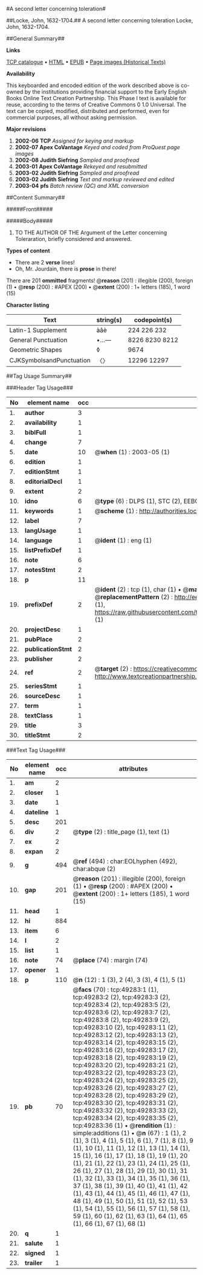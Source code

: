 #A second letter concerning toleration#

##Locke, John, 1632-1704.##
A second letter concerning toleration
Locke, John, 1632-1704.

##General Summary##

**Links**

[TCP catalogue](http://www.ota.ox.ac.uk/tcp/)  • 
[HTML](http://tei.it.ox.ac.uk/tcp/Texts-HTML/free/A48/A48891.html)  • 
[EPUB](http://tei.it.ox.ac.uk/tcp/Texts-EPUB/free/A48/A48891.epub) • 
[Page images (Historical Texts)](https://data.historicaltexts.jisc.ac.uk/view?pubId=eebo-11794962e&pageId=eebo-11794962e-49283-1)

**Availability**

This keyboarded and encoded edition of the
	       work described above is co-owned by the institutions
	       providing financial support to the Early English Books
	       Online Text Creation Partnership. This Phase I text is
	       available for reuse, according to the terms of Creative
	       Commons 0 1.0 Universal. The text can be copied,
	       modified, distributed and performed, even for
	       commercial purposes, all without asking permission.

**Major revisions**

1. __2002-06__ __TCP__ *Assigned for keying and markup*
1. __2002-07__ __Apex CoVantage__ *Keyed and coded from ProQuest page images*
1. __2002-08__ __Judith Siefring__ *Sampled and proofread*
1. __2003-01__ __Apex CoVantage__ *Rekeyed and resubmitted*
1. __2003-02__ __Judith Siefring__ *Sampled and proofread*
1. __2003-02__ __Judith Siefring__ *Text and markup reviewed and edited*
1. __2003-04__ __pfs__ *Batch review (QC) and XML conversion*

##Content Summary##

#####Front#####

#####Body#####

1. TO THE AUTHOR OF THE Argument of the Letter concerning Toleraration, briefly considered and answered.

**Types of content**

  * There are 2 **verse** lines!
  * Oh, Mr. Jourdain, there is **prose** in there!

There are 201 **ommitted** fragments! 
 @__reason__ (201) : illegible (200), foreign (1)  •  @__resp__ (200) : #APEX (200)  •  @__extent__ (200) : 1+ letters (185), 1 word (15)

**Character listing**


|Text|string(s)|codepoint(s)|
|---|---|---|
|Latin-1 Supplement|àâè|224 226 232|
|General Punctuation|•…—|8226 8230 8212|
|Geometric Shapes|◊|9674|
|CJKSymbolsandPunctuation|〈〉|12296 12297|

##Tag Usage Summary##

###Header Tag Usage###

|No|element name|occ|attributes|
|---|---|---|---|
|1.|__author__|3||
|2.|__availability__|1||
|3.|__biblFull__|1||
|4.|__change__|7||
|5.|__date__|10| @__when__ (1) : 2003-05 (1)|
|6.|__edition__|1||
|7.|__editionStmt__|1||
|8.|__editorialDecl__|1||
|9.|__extent__|2||
|10.|__idno__|6| @__type__ (6) : DLPS (1), STC (2), EEBO-CITATION (1), OCLC (1), VID (1)|
|11.|__keywords__|1| @__scheme__ (1) : http://authorities.loc.gov/ (1)|
|12.|__label__|7||
|13.|__langUsage__|1||
|14.|__language__|1| @__ident__ (1) : eng (1)|
|15.|__listPrefixDef__|1||
|16.|__note__|6||
|17.|__notesStmt__|2||
|18.|__p__|11||
|19.|__prefixDef__|2| @__ident__ (2) : tcp (1), char (1)  •  @__matchPattern__ (2) : ([0-9\-]+):([0-9IVX]+) (1), (.+) (1)  •  @__replacementPattern__ (2) : http://eebo.chadwyck.com/downloadtiff?vid=$1&page=$2 (1), https://raw.githubusercontent.com/textcreationpartnership/Texts/master/tcpchars.xml#$1 (1)|
|20.|__projectDesc__|1||
|21.|__pubPlace__|2||
|22.|__publicationStmt__|2||
|23.|__publisher__|2||
|24.|__ref__|2| @__target__ (2) : https://creativecommons.org/publicdomain/zero/1.0/ (1), http://www.textcreationpartnership.org/docs/. (1)|
|25.|__seriesStmt__|1||
|26.|__sourceDesc__|1||
|27.|__term__|1||
|28.|__textClass__|1||
|29.|__title__|3||
|30.|__titleStmt__|2||


###Text Tag Usage###

|No|element name|occ|attributes|
|---|---|---|---|
|1.|__am__|2||
|2.|__closer__|1||
|3.|__date__|1||
|4.|__dateline__|1||
|5.|__desc__|201||
|6.|__div__|2| @__type__ (2) : title_page (1), text (1)|
|7.|__ex__|2||
|8.|__expan__|2||
|9.|__g__|494| @__ref__ (494) : char:EOLhyphen (492), char:abque (2)|
|10.|__gap__|201| @__reason__ (201) : illegible (200), foreign (1)  •  @__resp__ (200) : #APEX (200)  •  @__extent__ (200) : 1+ letters (185), 1 word (15)|
|11.|__head__|1||
|12.|__hi__|884||
|13.|__item__|6||
|14.|__l__|2||
|15.|__list__|1||
|16.|__note__|74| @__place__ (74) : margin (74)|
|17.|__opener__|1||
|18.|__p__|110| @__n__ (12) : 1 (3), 2 (4), 3 (3), 4 (1), 5 (1)|
|19.|__pb__|70| @__facs__ (70) : tcp:49283:1 (1), tcp:49283:2 (2), tcp:49283:3 (2), tcp:49283:4 (2), tcp:49283:5 (2), tcp:49283:6 (2), tcp:49283:7 (2), tcp:49283:8 (2), tcp:49283:9 (2), tcp:49283:10 (2), tcp:49283:11 (2), tcp:49283:12 (2), tcp:49283:13 (2), tcp:49283:14 (2), tcp:49283:15 (2), tcp:49283:16 (2), tcp:49283:17 (2), tcp:49283:18 (2), tcp:49283:19 (2), tcp:49283:20 (2), tcp:49283:21 (2), tcp:49283:22 (2), tcp:49283:23 (2), tcp:49283:24 (2), tcp:49283:25 (2), tcp:49283:26 (2), tcp:49283:27 (2), tcp:49283:28 (2), tcp:49283:29 (2), tcp:49283:30 (2), tcp:49283:31 (2), tcp:49283:32 (2), tcp:49283:33 (2), tcp:49283:34 (2), tcp:49283:35 (2), tcp:49283:36 (1)  •  @__rendition__ (1) : simple:additions (1)  •  @__n__ (67) : 1 (1), 2 (1), 3 (1), 4 (1), 5 (1), 6 (1), 7 (1), 8 (1), 9 (1), 10 (1), 11 (1), 12 (1), 13 (1), 14 (1), 15 (1), 16 (1), 17 (1), 18 (1), 19 (1), 20 (1), 21 (1), 22 (1), 23 (1), 24 (1), 25 (1), 26 (1), 27 (1), 28 (1), 29 (1), 30 (1), 31 (1), 32 (1), 33 (1), 34 (1), 35 (1), 36 (1), 37 (1), 38 (1), 39 (1), 40 (1), 41 (1), 42 (1), 43 (1), 44 (1), 45 (1), 46 (1), 47 (1), 48 (1), 49 (1), 50 (1), 51 (1), 52 (1), 53 (1), 54 (1), 55 (1), 56 (1), 57 (1), 58 (1), 59 (1), 60 (1), 62 (1), 63 (1), 64 (1), 65 (1), 66 (1), 67 (1), 68 (1)|
|20.|__q__|1||
|21.|__salute__|1||
|22.|__signed__|1||
|23.|__trailer__|1||
